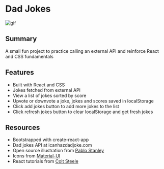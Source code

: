 # Dad Jokes

![gif](https://media.giphy.com/media/fAEUqjlnbmr9K1rB7N/giphy.gif)

## Summary
A small fun project to practice calling an external API and reinforce React and CSS fundamentals

## Features 

- Built with React and CSS
- Jokes fetched from external API 
- View a list of jokes sorted by score
- Upvote or downvote a joke, jokes and scores saved in localStorage
- Click add jokes button to add more jokes to the list
- Click refresh jokes button to clear localStorage and get fresh jokes

## Resources

- Bootstrapped with create-react-app
- Dad jokes API at icanhazdadjoke.com
- Open source illustration from [Pablo Stanley](https://www.opendoodles.com/)
- Icons from [Material-UI](https://material-ui.com/)
- React tutorials from [Colt Steele](https://www.udemy.com/user/coltsteele/)
